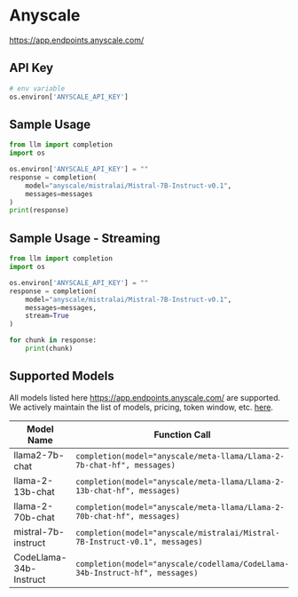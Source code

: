 # Anyscale
https://app.endpoints.anyscale.com/

## API Key
```python
# env variable
os.environ['ANYSCALE_API_KEY']
```

## Sample Usage
```python
from llm import completion
import os

os.environ['ANYSCALE_API_KEY'] = ""
response = completion(
    model="anyscale/mistralai/Mistral-7B-Instruct-v0.1", 
    messages=messages
)
print(response)
```

## Sample Usage - Streaming
```python
from llm import completion
import os

os.environ['ANYSCALE_API_KEY'] = ""
response = completion(
    model="anyscale/mistralai/Mistral-7B-Instruct-v0.1", 
    messages=messages,
    stream=True
)

for chunk in response:
    print(chunk)
```


## Supported Models
All models listed here https://app.endpoints.anyscale.com/ are supported. We actively maintain the list of models, pricing, token window, etc. [here](https://github.com/BerriAI/llm/blob/31fbb095c2c365ef30caf132265fe12cff0ef153/model_prices_and_context_window.json#L957).

| Model Name               | Function Call                                                                                                                                                      |
|--------------------------|------------------------------------------------------------------------------------------------------------------------------------------------------------------|
| llama2-7b-chat | `completion(model="anyscale/meta-llama/Llama-2-7b-chat-hf", messages)` | 
| llama-2-13b-chat | `completion(model="anyscale/meta-llama/Llama-2-13b-chat-hf", messages)` | 
| llama-2-70b-chat | `completion(model="anyscale/meta-llama/Llama-2-70b-chat-hf", messages)` | 
| mistral-7b-instruct | `completion(model="anyscale/mistralai/Mistral-7B-Instruct-v0.1", messages)` | 
| CodeLlama-34b-Instruct | `completion(model="anyscale/codellama/CodeLlama-34b-Instruct-hf", messages)` |





